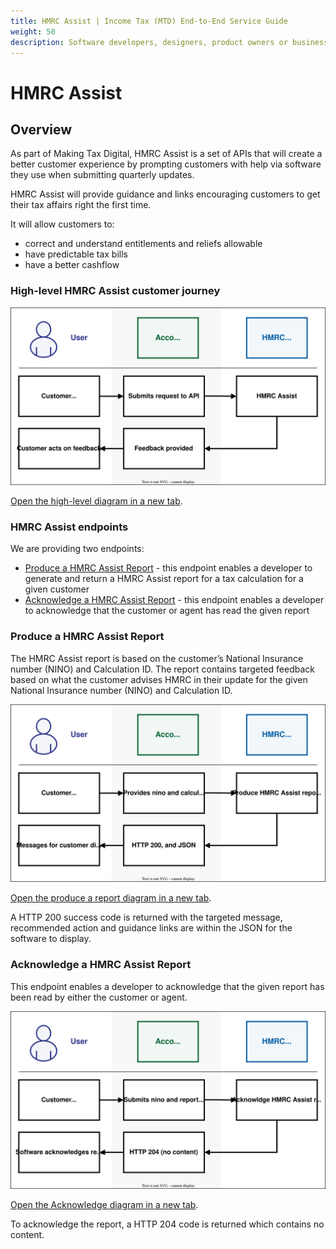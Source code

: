 ```yaml
---
title: HMRC Assist | Income Tax (MTD) End-to-End Service Guide
weight: 50
description: Software developers, designers, product owners or business analysts. Integrate your software with the Income Tax API for Making Tax Digital.
---
```


# HMRC Assist
<!--- Section owner: Transactional Risking --->

## Overview

As part of Making Tax Digital, HMRC Assist is a set of APIs that will create a better customer experience by prompting customers with help via software they use when submitting quarterly updates.

HMRC Assist will provide guidance and links encouraging customers to get their tax affairs right the first time.  

It will allow customers to:

* correct and understand entitlements and reliefs allowable
* have predictable tax bills
* have a better cashflow

### High-level HMRC Assist customer journey

<a href="figures/customer-journey-transactional-risking-high-level.svg" target="blank"><img src="figures/customer-journey-transactional-risking-high-level.svg" alt="High level diagram" style="width:720px;" /></a>

<a href="figures/customer-journey-transactional-risking-high-level.svg" target="blank">Open the high-level diagram in a new tab</a>.

### HMRC Assist endpoints

We are providing two endpoints:

* [Produce a HMRC Assist Report](https://developer.service.hmrc.gov.uk/api-documentation/docs/api/service/transactional-risking/1.0#Produce%20a%20HMRC%20Assist%20Report) - this endpoint enables a developer to generate and return a HMRC Assist report for a tax calculation for a given customer
* [Acknowledge a HMRC Assist Report](https://developer.service.hmrc.gov.uk/api-documentation/docs/api/service/transactional-risking/1.0#Acknowledge%20a%20HMRC%20Assist%20Report) - this endpoint enables a developer to acknowledge that the customer or agent has read the given report

### Produce a HMRC Assist Report

The HMRC Assist report is based on the customer’s National Insurance number (NINO) and Calculation ID.
The report contains targeted feedback based on what the customer advises HMRC in their update for the given National Insurance number (NINO) and Calculation ID.


<a href="figures/customer-journey-transactional-risking-produce-report.svg" target="blank"><img src="figures/customer-journey-transactional-risking-produce-report.svg" alt="Procuce report" style="width:720px;" /></a>

<a href="figures/customer-journey-transactional-risking-produce-report.svg" target="blank">Open the produce a report diagram in a new tab</a>.

A HTTP 200 success code is returned with the targeted message, recommended action and guidance links are within the JSON for the software to display.

### Acknowledge a HMRC Assist Report

This endpoint enables a developer to acknowledge that the given report has been read by either the customer or agent.

<a href="figures/customer-journey-transactional-risking-acknowledge.svg" target="blank"><img src="figures/customer-journey-transactional-risking-acknowledge.svg" alt="Losses API calls" style="width:720px;" /></a>

<a href="figures/customer-journey-transactional-risking-acknowledge.svg" target="blank">Open the Acknowledge diagram in a new tab</a>.


To acknowledge the report, a HTTP 204 code is returned which contains no content.
